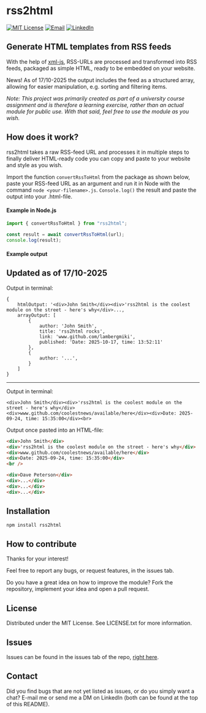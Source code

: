 # rss2html

[![MIT License](https://img.shields.io/badge/License-MIT-green?style=for-the-badge)](https://github.com/lambergmiki/matgeneratorn/blob/main/LICENSE.txt)
[![Email](https://img.shields.io/badge/Email-miki@mikilamberg.me-blue?style=for-the-badge&logo=gmail&logoColor=white)](mailto:miki@mikilamberg.me)
[![LinkedIn](https://img.shields.io/badge/LinkedIn-Profile-0077B5?style=for-the-badge&logo=linkedin&logoColor=white)](https://www.linkedin.com/in/lambergmiki)

## Generate HTML templates from RSS feeds

With the help of <a href="https://www.npmjs.com/package/xml-js">xml-js</a>, RSS-URLs are processed and transformed into RSS feeds, packaged as simple HTML, ready to be embedded on your website.

News! As of 17/10-2025 the output includes the feed as a structured array, allowing for easier manipulation, e.g. sorting and filtering items.

_Note: This project was primarily created as part of a university course assignment and is therefore a learning exercise, rather than an actual module for public use. With that said, feel free to use the module as you wish._

## How does it work?

rss2html takes a raw RSS-feed URL and processes it in multiple steps to finally deliver HTML-ready code you can copy and paste to your website and style as you wish.

Import the function `convertRssToHtml` from the package as shown below, paste your RSS-feed URL as an argument and run it in Node with the command `node <your-filename>.js`. `Console.log()` the result and paste the output into your .html-file.

#### Example in Node.js

```javascript
import { convertRssToHtml } from "rss2html";

const result = await convertRssToHtml(url);
console.log(result);
```

#### Example output

## Updated as of 17/10-2025

Output in terminal:

```
{
    htmlOutput: '<div>John Smith</div><div>'rss2html is the coolest module on the street - here's why</div>...,
    arrayOutput: [
        {
            author: 'John Smith',
            title: 'rss2html rocks',
            link: 'www.github.com/lambergmiki',
            published: 'Date: 2025-10-17, time: 13:52:11'
        },
        {
            author: '...',
        }
    ]
}
```

---

Output in terminal:

```
<div>John Smith</div><div>'rss2html is the coolest module on the street - here's why</div><div>www.github.com/coolestnews/available/here</div><div>Date: 2025-09-24, time: 15:35:00</div><br>
```

Output once pasted into an HTML-file:

```html
<div>John Smith</div>
<div>'rss2html is the coolest module on the street - here's why</div>
<div>www.github.com/coolestnews/available/here</div>
<div>Date: 2025-09-24, time: 15:35:00</div>
<br />

<div>Dave Peterson</div>
<div>...</div>
<div>...</div>
<div>...</div>
```

## Installation

```
npm install rss2html
```

## How to contribute

Thanks for your interest!

Feel free to report any bugs, or request features, in the issues tab.

Do you have a great idea on how to improve the module? Fork the repository, implement your idea and open a pull request.

## License

Distributed under the MIT License. See LICENSE.txt for more information.

## Issues

Issues can be found in the issues tab of the repo, [right here](https://github.com/lambergmiki/L2-module/issues).

## Contact

Did you find bugs that are not yet listed as issues, or do you simply want a chat? E-mail me or send me a DM on LinkedIn (both can be found at the top of this README).
